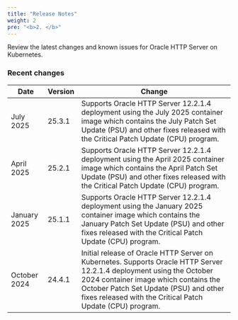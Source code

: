 ```yaml
---
title: "Release Notes"
weight: 2
pre: "<b>2. </b>"
---
```


Review the latest changes and known issues for Oracle HTTP Server on Kubernetes.

### Recent changes

| Date | Version | Change |
| --- | --- | --- |
| July 2025 | 25.3.1 | Supports Oracle HTTP Server 12.2.1.4 deployment using the July 2025 container image which contains the July Patch Set Update (PSU) and other fixes released with the Critical Patch Update (CPU) program.||
| April 2025 | 25.2.1 | Supports Oracle HTTP Server 12.2.1.4 deployment using the April 2025 container image which contains the April Patch Set Update (PSU) and other fixes released with the Critical Patch Update (CPU) program.||
| January 2025 | 25.1.1 | Supports Oracle HTTP Server 12.2.1.4 deployment using the January 2025 container image which contains the January Patch Set Update (PSU) and other fixes released with the Critical Patch Update (CPU) program.||
| October 2024 | 24.4.1 | Initial release of Oracle HTTP Server on Kubernetes. Supports Oracle HTTP Server 12.2.1.4 deployment using the October 2024 container image which contains the October Patch Set Update (PSU) and other fixes released with the Critical Patch Update (CPU) program.||

